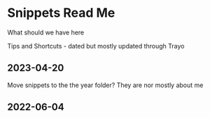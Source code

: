 # Snippets Read Me

What should we have here

Tips and Shortcuts - dated but mostly updated through Trayo

## 2023-04-20

Move snippets to the the year folder? They are nor mostly about me

## 2022-06-04
